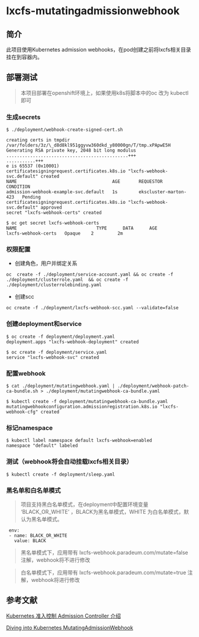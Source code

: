 # lxcfs-mutatingadmissionwebhook

## 简介
此项目使用Kubernetes admission webhooks，在pod创建之前将lxcfs相关目录挂在到容器内。


## 部署测试
>本项目部署在openshift环境上，如果使用k8s将脚本中的oc 改为 kubectl 即可

### 生成secrets

```
$ ./deployment/webhook-create-signed-cert.sh

creating certs in tmpdir /var/folders/3z/\_d8d8kl951ggyvw360dkd_y80000gn/T/tmp.xPApwE5H
Generating RSA private key, 2048 bit long modulus
..............................................+++
...........+++
e is 65537 (0x10001)
certificatesigningrequest.certificates.k8s.io "lxcfs-webhook-svc.default" created
NAME                                    AGE       REQUESTOR               CONDITION
admission-webhook-example-svc.default   1s        ekscluster-marton-423   Pending
certificatesigningrequest.certificates.k8s.io "lxcfs-webhook-svc.default" approved
secret "lxcfs-webhook-certs" created

$ oc get secret lxcfs-webhook-certs
NAME                              TYPE      DATA      AGE
lxcfs-webhook-certs   Opaque    2         2m
```

### 权限配置


- 创建角色，用户并绑定关系

``` 
oc  create -f ./deployment/service-account.yaml && oc create -f ./deployment/clusterrole.yaml  && oc create -f ./deployment/clusterrolebinding.yaml
```

- 创建scc

``` 
oc create -f ./deployment/lxcfs-webhook-scc.yaml --validate=false

```


### 创建deployment和service


```
$ oc create -f deployment/deployment.yaml
deployment.apps "lxcfs-webhook-deployment" created

$ oc create -f deployment/service.yaml
service "lxcfs-webhook-svc" created

```

### 配置webhook 


```
$ cat ./deployment/mutatingwebhook.yaml | ./deployment/webhook-patch-ca-bundle.sh > ./deployment/mutatingwebhook-ca-bundle.yaml

$ kubectl create -f deployment/mutatingwebhook-ca-bundle.yaml
mutatingwebhookconfiguration.admissionregistration.k8s.io "lxcfs-webhook-cfg" created

```

### 标记namespace


```
$ kubectl label namespace default lxcfs-webhook=enabled
namespace "default" labeled
```

### 测试（webhook将会自动挂载lxcfs相关目录）

```
$ kubectl create -f deployment/sleep.yaml

```

### 黑名单和白名单模式
>项目支持黑白名单模式，在deployment中配置环境变量 ‘BLACK_OR_WHITE’  ，BLACK为黑名单模式，WHITE 为白名单模式，默认为黑名单模式。

```
 env:
 - name: BLACK_OR_WHITE
   value: BLACK
```
>黑名单模式下，应用带有 lxcfs-webhook.paradeum.com/mutate=false 注解，webhook将不进行修改


>白名单模式下，应用带有 lxcfs-webhook.paradeum.com/mutate=true 注解，webhook将进行修改

## 参考文献
[Kubernetes 准入控制 Admission Controller 介绍](https://juejin.im/post/5ba3547ae51d450e425ec6a5)

[Diving into Kubernetes MutatingAdmissionWebhook](https://medium.com/ibm-cloud/diving-into-kubernetes-mutatingadmissionwebhook-6ef3c5695f74)




